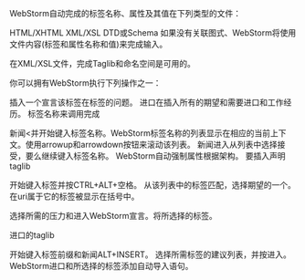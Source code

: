 WebStorm自动完成的标签名称、属性及其值在下列类型的文件：

HTML/XHTML
XML/XSL
DTD或Schema
如果没有关联图式、WebStorm将使用文件内容(标签和属性名称和值)来完成输入。

在XML/XSL文件，完成Taglib和命名空间是可用的。

你可以拥有WebStorm执行下列操作之一：

插入一个宣言该标签在标签的问题。
进口在插入所有的期望和需要进口和工作经历。
标签名称来调用完成

新闻<并开始键入标签名称。WebStorm标签名称的列表显示在相应的当前上下文。使用arrowup和arrowdown按钮来滚动该列表。
新闻进入从列表中选择接受，要么继续键入标签名称。
WebStorm自动强制属性根据架构。
要插入声明taglib

开始键入标签并按CTRL+ALT+空格。
从该列表中的标签匹配，选择期望的一个。在uri属于它的标签被显示在括号中。


选择所需的压力和进入WebStorm宣言。将所选择的标签。


进口的taglib

开始键入标签前缀和新闻ALT+INSERT。
选择所需标签的建议列表，并按进入。
WebStorm进口和所选择的标签添加自动导入语句。
